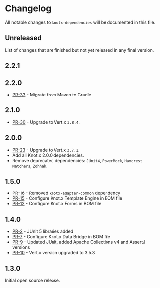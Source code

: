 # Changelog
All notable changes to `knotx-dependencies` will be documented in this file.

## Unreleased
List of changes that are finished but not yet released in any final version.
                
## 2.2.1
                
## 2.2.0
- [PR-33](https://github.com/Knotx/knotx-dependencies/pull/33) - Migrate from Maven to Gradle.

## 2.1.0
- [PR-30](https://github.com/Knotx/knotx-dependencies/pull/30) - Upgrade to Vert.x `3.8.4`.

## 2.0.0
- [PR-23](https://github.com/Knotx/knotx-dependencies/pull/23) - Upgrade to Vert.x `3.7.1`.
- Add all Knot.x 2.0.0 dependencies.
- Remove deprecated dependencies: `JUnit4`, `PowerMock`, `Hamcrest Matchers`, `Zohhak`.

## 1.5.0
- [PR-16](https://github.com/Knotx/knotx-dependencies/pull/16) - Removed `knotx-adapter-common` dependency
- [PR-15](https://github.com/Knotx/knotx-dependencies/pull/15) - Configure Knot.x Template Engine in BOM file
- [PR-12](https://github.com/Knotx/knotx-dependencies/pull/12) - Configure Knot.x Forms in BOM file

## 1.4.0
- [PR-2](https://github.com/Knotx/knotx-dependencies/pull/2) - JUnit 5 libraries added
- [PR-7](https://github.com/Knotx/knotx-dependencies/pull/7) - Configure Knot.x Data Bridge in BOM file
- [PR-9](https://github.com/Knotx/knotx-dependencies/pull/9) - Updated JUnit, added Apache Collections v4 and AssertJ versions
- [PR-10](https://github.com/Knotx/knotx-dependencies/pull/10) - Vert.x version upgraded to 3.5.3

## 1.3.0
Initial open source release.
